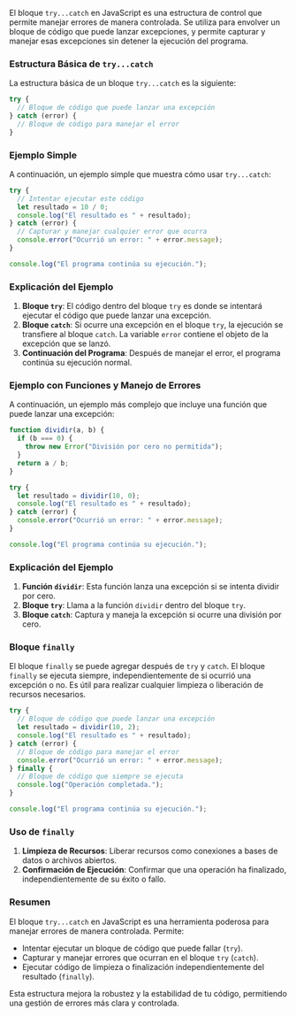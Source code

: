 El bloque `try...catch` en JavaScript es una estructura de control que permite manejar errores de manera controlada. Se utiliza para envolver un bloque de código que puede lanzar excepciones, y permite capturar y manejar esas excepciones sin detener la ejecución del programa.

### Estructura Básica de `try...catch`

La estructura básica de un bloque `try...catch` es la siguiente:

```javascript
try {
  // Bloque de código que puede lanzar una excepción
} catch (error) {
  // Bloque de código para manejar el error
}
```

### Ejemplo Simple

A continuación, un ejemplo simple que muestra cómo usar `try...catch`:

```javascript
try {
  // Intentar ejecutar este código
  let resultado = 10 / 0;
  console.log("El resultado es " + resultado);
} catch (error) {
  // Capturar y manejar cualquier error que ocurra
  console.error("Ocurrió un error: " + error.message);
}

console.log("El programa continúa su ejecución.");
```

### Explicación del Ejemplo

1. **Bloque `try`**: El código dentro del bloque `try` es donde se intentará ejecutar el código que puede lanzar una excepción.
2. **Bloque `catch`**: Si ocurre una excepción en el bloque `try`, la ejecución se transfiere al bloque `catch`. La variable `error` contiene el objeto de la excepción que se lanzó.
3. **Continuación del Programa**: Después de manejar el error, el programa continúa su ejecución normal.

### Ejemplo con Funciones y Manejo de Errores

A continuación, un ejemplo más complejo que incluye una función que puede lanzar una excepción:

```javascript
function dividir(a, b) {
  if (b === 0) {
    throw new Error("División por cero no permitida");
  }
  return a / b;
}

try {
  let resultado = dividir(10, 0);
  console.log("El resultado es " + resultado);
} catch (error) {
  console.error("Ocurrió un error: " + error.message);
}

console.log("El programa continúa su ejecución.");
```

### Explicación del Ejemplo

1. **Función `dividir`**: Esta función lanza una excepción si se intenta dividir por cero.
2. **Bloque `try`**: Llama a la función `dividir` dentro del bloque `try`.
3. **Bloque `catch`**: Captura y maneja la excepción si ocurre una división por cero.

### Bloque `finally`

El bloque `finally` se puede agregar después de `try` y `catch`. El bloque `finally` se ejecuta siempre, independientemente de si ocurrió una excepción o no. Es útil para realizar cualquier limpieza o liberación de recursos necesarios.

```javascript
try {
  // Bloque de código que puede lanzar una excepción
  let resultado = dividir(10, 2);
  console.log("El resultado es " + resultado);
} catch (error) {
  // Bloque de código para manejar el error
  console.error("Ocurrió un error: " + error.message);
} finally {
  // Bloque de código que siempre se ejecuta
  console.log("Operación completada.");
}

console.log("El programa continúa su ejecución.");
```

### Uso de `finally`

1. **Limpieza de Recursos**: Liberar recursos como conexiones a bases de datos o archivos abiertos.
2. **Confirmación de Ejecución**: Confirmar que una operación ha finalizado, independientemente de su éxito o fallo.

### Resumen

El bloque `try...catch` en JavaScript es una herramienta poderosa para manejar errores de manera controlada. Permite:

- Intentar ejecutar un bloque de código que puede fallar (`try`).
- Capturar y manejar errores que ocurran en el bloque `try` (`catch`).
- Ejecutar código de limpieza o finalización independientemente del resultado (`finally`).

Esta estructura mejora la robustez y la estabilidad de tu código, permitiendo una gestión de errores más clara y controlada.
